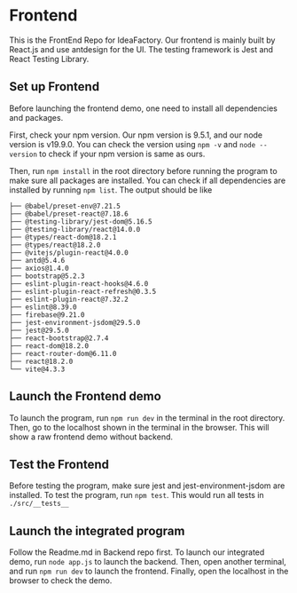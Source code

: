 # Frontend
This is the FrontEnd Repo for IdeaFactory. Our frontend is mainly built by React.js and use antdesign for the UI. The testing framework is Jest and React Testing Library.

## Set up Frontend
Before launching the frontend demo, one need to install all dependencies and packages. 

First, check your npm version. Our npm version is 9.5.1, and our node version is v19.9.0. You can check the version using `npm -v` and `node --version` to check if your npm version is same as ours. 

Then, run `npm install` in the root directory before running the program to make sure all packages are installed. You can check if all dependencies are installed by running `npm list`. The output should be like
```
├── @babel/preset-env@7.21.5
├── @babel/preset-react@7.18.6
├── @testing-library/jest-dom@5.16.5
├── @testing-library/react@14.0.0
├── @types/react-dom@18.2.1
├── @types/react@18.2.0
├── @vitejs/plugin-react@4.0.0
├── antd@5.4.6
├── axios@1.4.0
├── bootstrap@5.2.3
├── eslint-plugin-react-hooks@4.6.0
├── eslint-plugin-react-refresh@0.3.5
├── eslint-plugin-react@7.32.2
├── eslint@8.39.0
├── firebase@9.21.0
├── jest-environment-jsdom@29.5.0
├── jest@29.5.0
├── react-bootstrap@2.7.4
├── react-dom@18.2.0
├── react-router-dom@6.11.0
├── react@18.2.0
└── vite@4.3.3
```

## Launch the Frontend demo
To launch the program, run `npm run dev` in the terminal in the root directory. Then, go to the localhost shown in the terminal in the browser. This will show a raw frontend demo without backend.

## Test the Frontend
Before testing the program, make sure jest and jest-environment-jsdom are installed. To test the program, run `npm test`. This would run all tests in `./src/__tests__`

## Launch the integrated program
Follow the Readme.md in Backend repo first. To launch our integrated demo, run `node app.js` to launch the backend. Then, open another terminal, and run `npm run dev` to launch the frontend. Finally, open the localhost in the browser to check the demo.